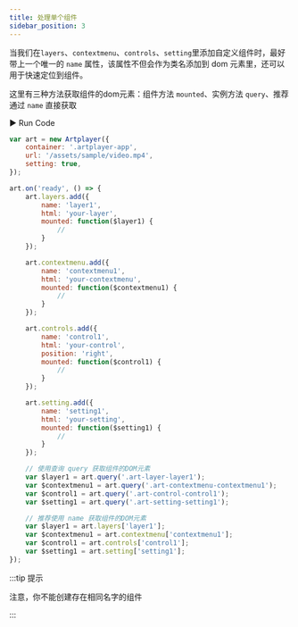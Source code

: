 ```yaml
---
title: 处理单个组件
sidebar_position: 3
---
```


当我们在`layers`、`contextmenu`、`controls`、`setting`里添加自定义组件时，最好带上一个唯一的 `name` 属性，该属性不但会作为类名添加到 dom 元素里，还可以用于快速定位到组件。

这里有三种方法获取组件的dom元素：组件方法 `mounted`、实例方法 `query`、推荐通过 `name` 直接获取

<div className="run-code">▶ Run Code</div>

```js
var art = new Artplayer({
    container: '.artplayer-app',
    url: '/assets/sample/video.mp4',
    setting: true,
});

art.on('ready', () => {
    art.layers.add({
        name: 'layer1',
        html: 'your-layer',
        mounted: function($layer1) {
            //
        }
    });

    art.contextmenu.add({
        name: 'contextmenu1',
        html: 'your-contextmenu',
        mounted: function($contextmenu1) {
            //
        }
    });

    art.controls.add({
        name: 'control1',
        html: 'your-control',
        position: 'right',
        mounted: function($control1) {
            //
        }
    });

    art.setting.add({
        name: 'setting1',
        html: 'your-setting',
        mounted: function($setting1) {
            //
        }
    });

    // 使用查询 query 获取组件的DOM元素
    var $layer1 = art.query('.art-layer-layer1');
    var $contextmenu1 = art.query('.art-contextmenu-contextmenu1');
    var $control1 = art.query('.art-control-control1');
    var $setting1 = art.query('.art-setting-setting1');

    // 推荐使用 name 获取组件的DOM元素
    var $layer1 = art.layers['layer1'];
    var $contextmenu1 = art.contextmenu['contextmenu1'];
    var $control1 = art.controls['control1'];
    var $setting1 = art.setting['setting1'];
});
```

:::tip 提示

注意，你不能创建存在相同名字的组件

:::
